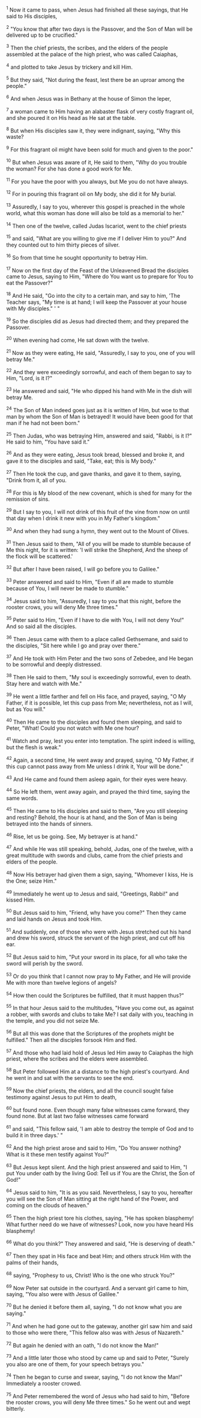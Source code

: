 <sup>1</sup> 
Now it came to pass, when Jesus had finished all these sayings, that He said to His disciples, 

<sup>2</sup> 
"You know that after two days is the Passover, and the Son of Man will be delivered up to be crucified." 

<sup>3</sup> 
Then the chief priests, the scribes, and the elders of the people assembled at the palace of the high priest, who was called Caiaphas, 

<sup>4</sup> 
and plotted to take Jesus by trickery and kill Him. 

<sup>5</sup> 
But they said, "Not during the feast, lest there be an uproar among the people." 

<sup>6</sup> 
And when Jesus was in Bethany at the house of Simon the leper, 

<sup>7</sup> 
a woman came to Him having an alabaster flask of very costly fragrant oil, and she poured it on His head as He sat at the table. 

<sup>8</sup> 
But when His disciples saw it, they were indignant, saying, "Why this waste? 

<sup>9</sup> 
For this fragrant oil might have been sold for much and given to the poor." 

<sup>10</sup> 
But when Jesus was aware of it, He said to them, "Why do you trouble the woman? For she has done a good work for Me. 

<sup>11</sup> 
For you have the poor with you always, but Me you do not have always. 

<sup>12</sup> 
For in pouring this fragrant oil on My body, she did it for My burial. 

<sup>13</sup> 
Assuredly, I say to you, wherever this gospel is preached in the whole world, what this woman has done will also be told as a memorial to her." 

<sup>14</sup> 
Then one of the twelve, called Judas Iscariot, went to the chief priests 

<sup>15</sup> 
and said, "What are you willing to give me if I deliver Him to you?" And they counted out to him thirty pieces of silver. 

<sup>16</sup> 
So from that time he sought opportunity to betray Him.

<sup>17</sup> 
Now on the first day of the Feast of the Unleavened Bread the disciples came to Jesus, saying to Him, "Where do You want us to prepare for You to eat the Passover?" 

<sup>18</sup> 
And He said, "Go into the city to a certain man, and say to him, 'The Teacher says, "My time is at hand; I will keep the Passover at your house with My disciples." ' " 

<sup>19</sup> 
So the disciples did as Jesus had directed them; and they prepared the Passover. 

<sup>20</sup> 
When evening had come, He sat down with the twelve. 

<sup>21</sup> 
Now as they were eating, He said, "Assuredly, I say to you, one of you will betray Me." 

<sup>22</sup> 
And they were exceedingly sorrowful, and each of them began to say to Him, "Lord, is it I?" 

<sup>23</sup> 
He answered and said, "He who dipped his hand with Me in the dish will betray Me. 

<sup>24</sup> 
The Son of Man indeed goes just as it is written of Him, but woe to that man by whom the Son of Man is betrayed! It would have been good for that man if he had not been born." 

<sup>25</sup> 
Then Judas, who was betraying Him, answered and said, "Rabbi, is it I?" He said to him, "You have said it." 

<sup>26</sup> 
And as they were eating, Jesus took bread, blessed and broke it, and gave it to the disciples and said, "Take, eat; this is My body." 

<sup>27</sup> 
Then He took the cup, and gave thanks, and gave it to them, saying, "Drink from it, all of you. 

<sup>28</sup> 
For this is My blood of the new covenant, which is shed for many for the remission of sins. 

<sup>29</sup> 
But I say to you, I will not drink of this fruit of the vine from now on until that day when I drink it new with you in My Father's kingdom." 

<sup>30</sup> 
And when they had sung a hymn, they went out to the Mount of Olives.

<sup>31</sup> 
Then Jesus said to them, "All of you will be made to stumble because of Me this night, for it is written: 'I will strike the Shepherd, And the sheep of the flock will be scattered.' 

<sup>32</sup> 
But after I have been raised, I will go before you to Galilee." 

<sup>33</sup> 
Peter answered and said to Him, "Even if all are made to stumble because of You, I will never be made to stumble." 

<sup>34</sup> 
Jesus said to him, "Assuredly, I say to you that this night, before the rooster crows, you will deny Me three times." 

<sup>35</sup> 
Peter said to Him, "Even if I have to die with You, I will not deny You!" And so said all the disciples.

<sup>36</sup> 
Then Jesus came with them to a place called Gethsemane, and said to the disciples, "Sit here while I go and pray over there." 

<sup>37</sup> 
And He took with Him Peter and the two sons of Zebedee, and He began to be sorrowful and deeply distressed. 

<sup>38</sup> 
Then He said to them, "My soul is exceedingly sorrowful, even to death. Stay here and watch with Me." 

<sup>39</sup> 
He went a little farther and fell on His face, and prayed, saying, "O My Father, if it is possible, let this cup pass from Me; nevertheless, not as I will, but as You will." 

<sup>40</sup> 
Then He came to the disciples and found them sleeping, and said to Peter, "What! Could you not watch with Me one hour? 

<sup>41</sup> 
Watch and pray, lest you enter into temptation. The spirit indeed is willing, but the flesh is weak." 

<sup>42</sup> 
Again, a second time, He went away and prayed, saying, "O My Father, if this cup cannot pass away from Me unless I drink it, Your will be done." 

<sup>43</sup> 
And He came and found them asleep again, for their eyes were heavy. 

<sup>44</sup> 
So He left them, went away again, and prayed the third time, saying the same words. 

<sup>45</sup> 
Then He came to His disciples and said to them, "Are you still sleeping and resting? Behold, the hour is at hand, and the Son of Man is being betrayed into the hands of sinners. 

<sup>46</sup> 
Rise, let us be going. See, My betrayer is at hand." 

<sup>47</sup> 
And while He was still speaking, behold, Judas, one of the twelve, with a great multitude with swords and clubs, came from the chief priests and elders of the people. 

<sup>48</sup> 
Now His betrayer had given them a sign, saying, "Whomever I kiss, He is the One; seize Him." 

<sup>49</sup> 
Immediately he went up to Jesus and said, "Greetings, Rabbi!" and kissed Him. 

<sup>50</sup> 
But Jesus said to him, "Friend, why have you come?" Then they came and laid hands on Jesus and took Him. 

<sup>51</sup> 
And suddenly, one of those who were with Jesus stretched out his hand and drew his sword, struck the servant of the high priest, and cut off his ear. 

<sup>52</sup> 
But Jesus said to him, "Put your sword in its place, for all who take the sword will perish by the sword. 

<sup>53</sup> 
Or do you think that I cannot now pray to My Father, and He will provide Me with more than twelve legions of angels? 

<sup>54</sup> 
How then could the Scriptures be fulfilled, that it must happen thus?" 

<sup>55</sup> 
In that hour Jesus said to the multitudes, "Have you come out, as against a robber, with swords and clubs to take Me? I sat daily with you, teaching in the temple, and you did not seize Me. 

<sup>56</sup> 
But all this was done that the Scriptures of the prophets might be fulfilled." Then all the disciples forsook Him and fled.

<sup>57</sup> 
And those who had laid hold of Jesus led Him away to Caiaphas the high priest, where the scribes and the elders were assembled. 

<sup>58</sup> 
But Peter followed Him at a distance to the high priest's courtyard. And he went in and sat with the servants to see the end. 

<sup>59</sup> 
Now the chief priests, the elders, and all the council sought false testimony against Jesus to put Him to death, 

<sup>60</sup> 
but found none. Even though many false witnesses came forward, they found none. But at last two false witnesses came forward 

<sup>61</sup> 
and said, "This fellow said, 'I am able to destroy the temple of God and to build it in three days.' " 

<sup>62</sup> 
And the high priest arose and said to Him, "Do You answer nothing? What is it these men testify against You?" 

<sup>63</sup> 
But Jesus kept silent. And the high priest answered and said to Him, "I put You under oath by the living God: Tell us if You are the Christ, the Son of God!" 

<sup>64</sup> 
Jesus said to him, "It is as you said. Nevertheless, I say to you, hereafter you will see the Son of Man sitting at the right hand of the Power, and coming on the clouds of heaven." 

<sup>65</sup> 
Then the high priest tore his clothes, saying, "He has spoken blasphemy! What further need do we have of witnesses? Look, now you have heard His blasphemy! 

<sup>66</sup> 
What do you think?" They answered and said, "He is deserving of death." 

<sup>67</sup> 
Then they spat in His face and beat Him; and others struck Him with the palms of their hands, 

<sup>68</sup> 
saying, "Prophesy to us, Christ! Who is the one who struck You?" 

<sup>69</sup> 
Now Peter sat outside in the courtyard. And a servant girl came to him, saying, "You also were with Jesus of Galilee." 

<sup>70</sup> 
But he denied it before them all, saying, "I do not know what you are saying." 

<sup>71</sup> 
And when he had gone out to the gateway, another girl saw him and said to those who were there, "This fellow also was with Jesus of Nazareth." 

<sup>72</sup> 
But again he denied with an oath, "I do not know the Man!" 

<sup>73</sup> 
And a little later those who stood by came up and said to Peter, "Surely you also are one of them, for your speech betrays you." 

<sup>74</sup> 
Then he began to curse and swear, saying, "I do not know the Man!" Immediately a rooster crowed. 

<sup>75</sup> 
And Peter remembered the word of Jesus who had said to him, "Before the rooster crows, you will deny Me three times." So he went out and wept bitterly.